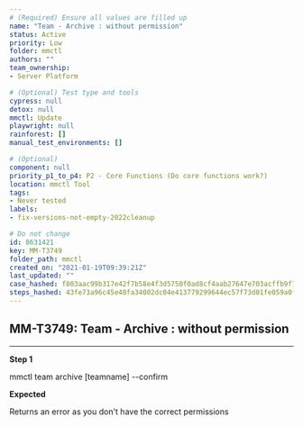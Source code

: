 ```yaml
---
# (Required) Ensure all values are filled up
name: "Team - Archive : without permission"
status: Active
priority: Low
folder: mmctl
authors: ""
team_ownership: 
- Server Platform

# (Optional) Test type and tools
cypress: null
detox: null
mmctl: Update
playwright: null
rainforest: []
manual_test_environments: []

# (Optional)
component: null
priority_p1_to_p4: P2 - Core Functions (Do core functions work?)
location: mmctl Tool
tags: 
- Never tested
labels: 
- fix-versions-not-empty-2022cleanup

# Do not change
id: 8631421
key: MM-T3749
folder_path: mmctl
created_on: "2021-01-19T09:39:21Z"
last_updated: ""
case_hashed: f803aac99b317e42f7b58e4f3d5750f0ad8cf4aab27647e703acffb9f71d2ba5c98371b90d6b86d736cfe22d7060ced4
steps_hashed: 43fe73a96c45e48fa34002dc04e413779299644ec57f73d01fe059a0f3e68a61c23e77d2df64e9205ec6eda5e7e7eb47
---
```


## MM-T3749: Team - Archive : without permission

---

**Step 1**

mmctl team archive \[teamname] --confirm

**Expected**

Returns an error as you don't have the correct permissions
